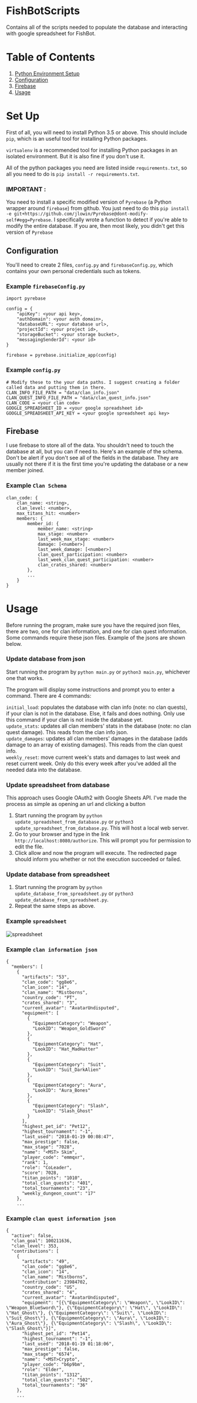 # FishBotScripts
Contains all of the scripts needed to populate the database and interacting with google spreadsheet for FishBot.

# Table of Contents
1. [Python Environment Setup](#setup)
2. [Configuration](#config)
3. [Firebase](#firebase)
4. [Usage](#usage)

# Set Up <a name="setup"></a> #
First of all, you will need to install Python 3.5 or above. This should include `pip`, which is an useful tool for installing Python packages.

`virtualenv` is a recommended tool for installing Python packages in an isolated environment. But it is also fine if you don't use it.

All of the python packages you need are listed inside `requirements.txt`, so all you need to do is `pip install -r requirements.txt`.
### IMPORTANT : 
You need to install a specific modified version of `Pyrebase` (a Python wrapper around `firebase`) from github. You just need to do this `pip install -e git+https://github.com/jlowin/Pyrebase@dont-modify-self#egg=Pyrebase`. I specifically wrote a function to detect if you're able to modify the entire database. If you are, then most likely, you didn't get this version of `Pyrebase`

## Configuration <a name="config"></a> ##
You'll need to create 2 files, `config.py` and `firebaseConfig.py`, which contains your own personal credentials such as tokens.

### Example `firebaseConfig.py` ###
```
import pyrebase

config = {
    "apiKey": <your api key>,
    "authDomain": <your auth domain>,
    "databaseURL": <your database url>,
    "projectId": <your project id>,
    "storageBucket": <your storage bucket>,
    "messagingSenderId": <your id>
}

firebase = pyrebase.initialize_app(config)
```

### Example `config.py` ###
```
# Modify these to the your data paths. I suggest creating a folder called data and putting them in there.
CLAN_INFO_FILE_PATH = "data/clan_info.json"
CLAN_QUEST_INFO_FILE_PATH = "data/clan_quest_info.json"
CLAN_CODE = <your clan code>
GOOGLE_SPREADSHEET_ID = <your google spreadsheet id>
GOOGLE_SPREADSHEET_API_KEY = <your google spreadsheet api key>
```

## Firebase <a name="firebase"></a> ##
I use firebase to store all of the data. You shouldn't need to touch the database at all, but you can if need to.
Here's an example of the schema. Don't be alert if you don't see all of the fields in the database. They are usually not there if it is the first time you're updating the database or a new member joined.

### Example `Clan Schema` ###
```
clan_code: {
	clan_name: <string>,
	clan_level: <number>,
	max_titans_hit: <number>
	members: {
		member_id: {
			member_name: <string>
			max_stage: <number>
			last_week_max_stage: <number>
			damage: [<number>]
			last_week_damage: [<number>]
			clan_quest_participation: <number>
			last_week_clan_quest_participation: <number>
			clan_crates_shared: <number>
		},
		...
	}
}
```
# Usage <a name="usage"></a> #
Before running the program, make sure you have the required json files, there are two, one for clan information, and one for clan quest information. Some commands require these json files. Example of the jsons are shown below.

### Update database from json ###
Start running the program by `python main.py` or `python3 main.py`, whichever one that works.

The program will display some instructions and prompt you to enter a command. There are 4 commands:

`initial_load`: populates the database with clan info (note: no clan quests), if your clan is not in the database. Else, it fails and does nothing. Only use this command if your clan is not inside the database yet.<br>
`update_stats`: updates all clan members' stats in the database (note: no clan quest damage). This reads from the clan info json.<br>
`update_damages`: updates all clan members' damages in the database (adds damage to an array of existing damages). This reads from the clan quest info.<br>
`weekly_reset`: move current week's stats and damages to last week and reset current week. Only do this every week after you've added all the needed data into the database.<br>

### Update spreadsheet from database ###
This approach uses Google OAuth2 with Google Sheets API. I've made the process as simple as opening an url and clicking a button

1. Start running the program by `python update_spreadsheet_from_database.py` or `python3 update_spreadsheet_from_database.py`. This will host a local web server.
2. Go to your browser and type in the link `http://localhost:8080/authorize`. This will prompt you for permission to edit the file.
3. Click allow and now the program will execute. The redirected page should inform you whether or not the execution succeeded or failed.

### Update database from spreadsheet ###
1. Start running the program by `python update_database_from_spreadsheet.py` or `python3 update_database_from_spreadsheet.py`. 
2. Repeat the same steps as above.

### Example `spreadsheet` ###
![spreadsheet](assets/fishbot_scripts_spreadsheet.png "spreadsheet")

### Example `clan information json` ###
```
{
  "members": [
    {
      "artifacts": "53", 
      "clan_code": "gg8e6", 
      "clan_icon": "14", 
      "clan_name": "Mistborns", 
      "country_code": "PT", 
      "crates_shared": "3", 
      "current_avatar": "AvatarUndisputed", 
      "equipment": [
        {
          "EquipmentCategory": "Weapon", 
          "LookID": "Weapon_GoldSword"
        }, 
        {
          "EquipmentCategory": "Hat", 
          "LookID": "Hat_MadHatter"
        }, 
        {
          "EquipmentCategory": "Suit", 
          "LookID": "Suit_DarkAlien"
        }, 
        {
          "EquipmentCategory": "Aura", 
          "LookID": "Aura_Bones"
        }, 
        {
          "EquipmentCategory": "Slash", 
          "LookID": "Slash_Ghost"
        }
      ], 
      "highest_pet_id": "Pet12", 
      "highest_tournament": "-1", 
      "last_used": "2018-01-19 00:08:47", 
      "max_prestige": false, 
      "max_stage": "7028", 
      "name": "<MST> Skim", 
      "player_code": "emmqxr", 
      "rank": 1, 
      "role": "CoLeader", 
      "score": 7028, 
      "titan_points": "1010", 
      "total_clan_quests": "401", 
      "total_tournaments": "23", 
      "weekly_dungeon_count": "17"
    }, 
    ...
```
### Example `clan quest information json` ###
```
{
  "active": false, 
  "clan_goal": 100211636, 
  "clan_level": 353, 
  "contributions": [
    {
      "artifacts": "49", 
      "clan_code": "gg8e6", 
      "clan_icon": "14", 
      "clan_name": "Mistborns", 
      "contribution": 23984702, 
      "country_code": "US", 
      "crates_shared": "4", 
      "current_avatar": "AvatarUndisputed", 
      "equipment": "[{\"EquipmentCategory\": \"Weapon\", \"LookID\": \"Weapon_BlueSword\"}, {\"EquipmentCategory\": \"Hat\", \"LookID\": \"Hat_Ghost\"}, {\"EquipmentCategory\": \"Suit\", \"LookID\": \"Suit_Ghost\"}, {\"EquipmentCategory\": \"Aura\", \"LookID\": \"Aura_Ghost\"}, {\"EquipmentCategory\": \"Slash\", \"LookID\": \"Slash_Ghost\"}]", 
      "highest_pet_id": "Pet14", 
      "highest_tournament": "-1", 
      "last_used": "2018-01-19 01:18:06", 
      "max_prestige": false, 
      "max_stage": "6574", 
      "name": "<MST>Crypto", 
      "player_code": "b6p9bm", 
      "role": "Elder", 
      "titan_points": "1312", 
      "total_clan_quests": "502", 
      "total_tournaments": "36"
    }, 
    ...
```

